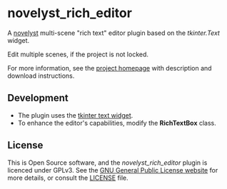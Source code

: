 # novelyst_rich_editor

A [novelyst](https://peter88213.github.io/novelyst/) multi-scene "rich text" editor plugin based on the *tkinter.Text* widget.

Edit multiple scenes, if the project is not locked.

For more information, see the [project homepage](https://peter88213.github.io/novelyst_rich_editor) with description and download instructions.

## Development

- The plugin uses the [tkinter text widget](https://tkdocs.com/tutorial/text.html).
- To enhance the editor's capabilities, modify the **RichTextBox** class.

## License

This is Open Source software, and the *novelyst_rich_editor* plugin is licenced under GPLv3. See the
[GNU General Public License website](https://www.gnu.org/licenses/gpl-3.0.en.html) for more
details, or consult the [LICENSE](https://github.com/peter88213/novelyst_rich_editor/blob/main/LICENSE) file.
